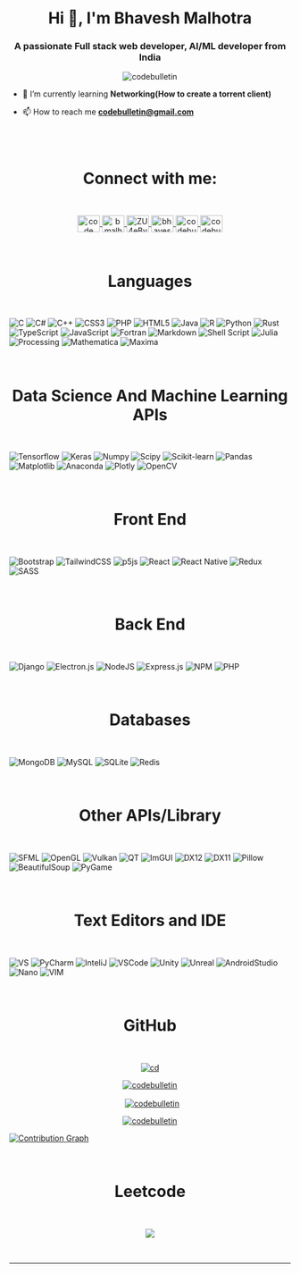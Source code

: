 <h1 align="center">Hi 👋, I'm Bhavesh Malhotra</h1>
<h3 align="center">A passionate Full stack web developer, AI/ML developer from India</h3>

<p align="center"> <img src="https://komarev.com/ghpvc/?username=codebulletin&label=Profile%20views&color=0e75b6&style=plastic" alt="codebulletin" /> </p>

- 🌱 I’m currently learning **Networking(How to create a torrent client)**

- 📫 How to reach me **codebulletin@gmail.com**

<br>
<br>
<h1 align="Center">Connect with me:</h1>
<br>

<p align="center">
    <!-- Youtube -->
    <a href="https://www.youtube.com/channel/UCNI7fjmuGlgOPKqTqvUUjBQ" target="blank">
        <img align="center" src="https://raw.githubusercontent.com/rahuldkjain/github-profile-readme-generator/master/src/images/icons/Social/youtube.svg" alt="code bulletin" height="30" width="40" />
    </a>
    <!-- LeetCode -->
    <a href="https://www.leetcode.com/bmalhotra736" target="blank">
        <img align="center" src="https://raw.githubusercontent.com/rahuldkjain/github-profile-readme-generator/master/src/images/icons/Social/leet-code.svg" alt="bmalhotra736" height="30" width="40" />
    </a>
    <!-- Discord -->
    <a href="https://discord.gg/ZU4eBvh5" target="blank">
        <img align="center" src="https://raw.githubusercontent.com/rahuldkjain/github-profile-readme-generator/master/src/images/icons/Social/discord.svg" alt="ZU4eBvh5" height="30" width="40" />
    </a>
    <!-- Linkedin -->
    <a href="https://linkedin.com/in/bhavesh-malhotra-a5a875157" target="blank">
        <img align="center" src="https://raw.githubusercontent.com/rahuldkjain/github-profile-readme-generator/master/src/images/icons/Social/linked-in-alt.svg" alt="bhavesh-malhotra-a5a875157" height="30" width="40" />
    </a>
    <!-- Code Sandbox -->
    <a href="https://codesandbox.com/codebulletin" target="blank">
        <img align="center" src="https://raw.githubusercontent.com/rahuldkjain/github-profile-readme-generator/master/src/images/icons/Social/codesandbox.svg" alt="codebulletin" height="30" width="40" />
    </a>
    <!-- Instagram -->
    <a href="https://instagram.com/codebulletin" target="blank">
        <img align="center" src="https://raw.githubusercontent.com/rahuldkjain/github-profile-readme-generator/master/src/images/icons/Social/instagram.svg" alt="codebulletin" height="30" width="40" />
    </a>
</p>

<br>
<h1 align="Center">Languages</h1>
<br>

![C](https://img.shields.io/badge/c-%2300599C.svg?style=for-the-badge&logo=c&logoColor=white)
![C#](https://img.shields.io/badge/c%23-%23239120.svg?style=for-the-badge&logo=c-sharp&logoColor=white)
![C++](https://img.shields.io/badge/c++-%2300599C.svg?style=for-the-badge&logo=c%2B%2B&logoColor=white)
![CSS3](https://img.shields.io/badge/css3-%231572B6.svg?style=for-the-badge&logo=css3&logoColor=white)
![PHP](https://img.shields.io/badge/php-%23777BB4.svg?style=for-the-badge&logo=php&logoColor=white)
![HTML5](https://img.shields.io/badge/html5-%23E34F26.svg?style=for-the-badge&logo=html5&logoColor=white)
![Java](https://img.shields.io/badge/java-%23ED8B00.svg?style=for-the-badge&logo=java&logoColor=white)
![R](https://img.shields.io/badge/r-%23276DC3.svg?style=for-the-badge&logo=r&logoColor=white)
![Python](https://img.shields.io/badge/python-3670A0?style=for-the-badge&logo=python&logoColor=ffdd54)
![Rust](https://img.shields.io/badge/rust-%23000000.svg?style=for-the-badge&logo=rust&logoColor=white)
![TypeScript](https://img.shields.io/badge/typescript-%23007ACC.svg?style=for-the-badge&logo=typescript&logoColor=white) 
![JavaScript](https://img.shields.io/badge/javascript-%23323330.svg?style=for-the-badge&logo=javascript&logoColor=%23F7DF1E) 
![Fortran](https://img.shields.io/badge/Fortran-%23734F96.svg?style=for-the-badge&logo=fortran&logoColor=white) 
![Markdown](https://img.shields.io/badge/markdown-%23000000.svg?style=for-the-badge&logo=markdown&logoColor=white) 
![Shell Script](https://img.shields.io/badge/shell_script-%23121011.svg?style=for-the-badge&logo=gnu-bash&logoColor=white) 
![Julia](https://img.shields.io/badge/-Julia-9558B2?style=for-the-badge&logo=julia&logoColor=white) 
![Processing](https://img.shields.io/badge/-Processing-006699?style=for-the-badge&logo=ProcessingFoundation&logoColor=white) 
![Mathematica](https://img.shields.io/badge/-Mathematica-006699?style=for-the-badge&logo=WolframMathematica&logoColor=white) 
![Maxima](https://img.shields.io/badge/-Maxima-006699?style=for-the-badge)

<br>
<h1 align="Center">Data Science And Machine Learning APIs</h1>
<br>

![Tensorflow](https://img.shields.io/badge/Tensorflow-FF6F00.svg?style=for-the-badge&logo=Tensorflow&logoColor=white)
![Keras](https://img.shields.io/badge/Keras-D00000.svg?style=for-the-badge&logo=Keras&logoColor=white)
![Numpy](https://img.shields.io/badge/Numpy,%20CuPy-013243.svg?style=for-the-badge&logo=Numpy&logoColor=white)
![Scipy](https://img.shields.io/badge/Scipy-8CAAE6.svg?style=for-the-badge&logo=Scipy&logoColor=white)
![Scikit-learn](https://img.shields.io/badge/scikit%20learn-F7931E.svg?style=for-the-badge&logo=scikit-learn&logoColor=white)
![Pandas](https://img.shields.io/badge/Pandas-150458.svg?style=for-the-badge&logo=Pandas&logoColor=white)
![Matplotlib](https://img.shields.io/badge/Matplotlib-e0a144.svg?style=for-the-badge)
![Anaconda](https://img.shields.io/badge/Anaconda-%2344A833.svg?style=for-the-badge&logo=anaconda&logoColor=white)
![Plotly](https://img.shields.io/badge/Plotly-%233F4F75.svg?style=for-the-badge&logo=plotly&logoColor=white)
![OpenCV](https://img.shields.io/badge/opencv-%23white.svg?style=for-the-badge&logo=opencv&logoColor=white)

<br>
<h1 align="Center">Front End</h1>
<br>

![Bootstrap](https://img.shields.io/badge/bootstrap-%23563D7C.svg?style=for-the-badge&logo=bootstrap&logoColor=white)
![TailwindCSS](https://img.shields.io/badge/tailwindcss-%2338B2AC.svg?style=for-the-badge&logo=tailwind-css&logoColor=white)
![p5js](https://img.shields.io/badge/p5.js-ED225D?style=for-the-badge&logo=p5.js&logoColor=FFFFFF)
![React](https://img.shields.io/badge/react-%2320232a.svg?style=for-the-badge&logo=react&logoColor=%2361DAFB)
![React Native](https://img.shields.io/badge/react_native-%2320232a.svg?style=for-the-badge&logo=react&logoColor=%2361DAFB)
![Redux](https://img.shields.io/badge/redux-%23593d88.svg?style=for-the-badge&logo=redux&logoColor=white)
![SASS](https://img.shields.io/badge/SASS-hotpink.svg?style=for-the-badge&logo=SASS&logoColor=white) 

<br>
<h1 align="Center">Back End</h1>
<br>

![Django](https://img.shields.io/badge/django-%23092E20.svg?style=for-the-badge&logo=django&logoColor=white)
![Electron.js](https://img.shields.io/badge/Electron-191970?style=for-the-badge&logo=Electron&logoColor=white)
![NodeJS](https://img.shields.io/badge/node.js-6DA55F?style=for-the-badge&logo=node.js&logoColor=white)
![Express.js](https://img.shields.io/badge/express.js-%23404d59.svg?style=for-the-badge&logo=express&logoColor=%2361DAFB)
![NPM](https://img.shields.io/badge/NPM-%23000000.svg?style=for-the-badge&logo=npm&logoColor=white)
![PHP](https://img.shields.io/badge/PHP-777BB4.svg?style=for-the-badge&logo=php&logoColor=white)

<br>
<h1 align="Center">Databases</h1>
<br>

![MongoDB](https://img.shields.io/badge/MongoDB-%234ea94b.svg?style=for-the-badge&logo=mongodb&logoColor=white)
![MySQL](https://img.shields.io/badge/mysql-%2300f.svg?style=for-the-badge&logo=mysql&logoColor=white)
![SQLite](https://img.shields.io/badge/sqlite-%2307405e.svg?style=for-the-badge&logo=sqlite&logoColor=white)
![Redis](https://img.shields.io/badge/redis-%23DD0031.svg?style=for-the-badge&logo=redis&logoColor=white)

<br>
<h1 align="Center">Other APIs/Library</h1>
<br>

![SFML](https://img.shields.io/badge/SFML-8CC445.svg?style=for-the-badge&logo=SFML&logoColor=white)
![OpenGL](https://img.shields.io/badge/OpenGL-5586A4.svg?style=for-the-badge&logo=OpenGL&logoColor=white)
![Vulkan](https://img.shields.io/badge/Vulkan-AC162C.svg?style=for-the-badge&logo=Vulkan&logoColor=white)
![QT](https://img.shields.io/badge/QT-41CD52.svg?style=for-the-badge&logo=QT&logoColor=white)
![ImGUI](https://img.shields.io/badge/ImGUI-40AEF0.svg?style=for-the-badge)
![DX12](https://img.shields.io/badge/DX12-006600.svg?style=for-the-badge)
![DX11](https://img.shields.io/badge/DX11-68BC71.svg?style=for-the-badge)
![Pillow](https://img.shields.io/badge/Pillow-FF9A00.svg?style=for-the-badge)
![BeautifulSoup](https://img.shields.io/badge/BeautifulSoup-000B1D.svg?style=for-the-badge)
![PyGame](https://img.shields.io/badge/PyGame-A9225C.svg?style=for-the-badge)

<br>
<h1 align="Center">Text Editors and IDE</h1>
<br>

![VS](https://img.shields.io/badge/Visual%20Sudio%20For%20C++%20And%20C%23-5C2D91.svg?style=for-the-badge&logo=VisualStudio&logoColor=white)
![PyCharm](https://img.shields.io/badge/PyCharm-000000.svg?style=for-the-badge&logo=PyCharm&logoColor=white)
![InteliJ](https://img.shields.io/badge/InteliJ-000000.svg?style=for-the-badge&logo=IntelliJIDEA&logoColor=white)
![VSCode](https://img.shields.io/badge/VSCode-007ACC.svg?style=for-the-badge&logo=VisualStudioCode&logoColor=white)
![Unity](https://img.shields.io/badge/Unity-FFFFFF.svg?style=for-the-badge&logo=Unity&logoColor=black)
![Unreal](https://img.shields.io/badge/Unreal-0E1128.svg?style=for-the-badge&logo=UnrealEngine&logoColor=white)
![AndroidStudio](https://img.shields.io/badge/Android%20Studio-3DDC84.svg?style=for-the-badge&logo=AndroidStudio&logoColor=white)
![Nano](https://img.shields.io/badge/Nano-000000.svg?style=for-the-badge)
![VIM](https://img.shields.io/badge/VIM-000000.svg?style=for-the-badge)





<br>
<h1 align='center'> GitHub </h1>
<br>

<p align="center">
    <a href='https://www.github.com/codebulletin'>
        <img src="https://github-profile-trophy.vercel.app/?username=codebulletin&theme=monokai&row=1&no-frame=true&no-bg=true" align="center" alt='cd' />
    </a>
</p>

<p align='center'>
    <a href='https://www.github.com/codebulletin'>
        <img align="center" src="https://github-readme-stats.vercel.app/api/top-langs?username=codebulletin&show_icons=true&&theme=dark&locale=en&layout=compact&hide=mathematica&langs_count=10&exclude_repo=imgui,glfw,OpenGL" alt="codebulletin" />
    </a>
</p>

<p align='center'>
    &nbsp;
    <a href='https://www.github.com/codebulletin'>
        <img align="center" src="https://github-readme-stats.vercel.app/api?username=codebulletin&show_icons=true&theme=dark&locale=en" alt="codebulletin" />
    </a>
</p>

<p align='center'>
    <a href='https://www.github.com/codebulletin'>
        <img align="center" src="https://github-readme-streak-stats.herokuapp.com/?user=codebulletin&theme=dark" alt="codebulletin" />
    </a>
</p>

<p>
    <a href='https://www.github.com/codebulletin'>
        <img src="https://activity-graph.herokuapp.com/graph?username=codebulletin&theme=xcode" alt="Contribution Graph" align="center" />
    </a>
</p>

<br>
<h1 align='center'> Leetcode </h1>
<br>

<p align='center'>
    <a href='https://leetcode.com/bmalhotra736/'>
        <img src='https://leetcard.jacoblin.cool/bmalhotra736?ext=activity'/>
    </a>
</p>

<br>
<hr>
